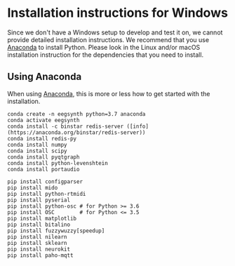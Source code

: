 # Installation instructions for Windows

Since we don't have a Windows setup to develop and test it on, we cannot provide detailed installation instructions. We recommend that you use [Anaconda](https://www.anaconda.com) to install Python. Please look in the Linux and/or macOS installation instruction for the dependencies that you need to install.

## Using Anaconda

When using [Anaconda](https://www.anaconda.com), this is more or less how to get started with the installation.

```
conda create -n eegsynth python=3.7 anaconda
conda activate eegsynth
conda install -c binstar redis-server ([info](https://anaconda.org/binstar/redis-server))
conda install redis-py
conda install numpy
conda install scipy
conda install pyqtgraph
conda install python-levenshtein
conda install portaudio

pip install configparser
pip install mido
pip install python-rtmidi
pip install pyserial
pip install python-osc # for Python >= 3.6
pip install OSC        # for Python <= 3.5
pip install matplotlib
pip install bitalino
pip install fuzzywuzzy[speedup]
pip install nilearn
pip install sklearn
pip install neurokit
pip install paho-mqtt
```

